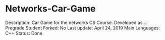 # Networks-Car-Game

Description: Car Game for the networks CS Course.
Developed as...: Pregrade Student
Forked: No
Last update: April 24, 2019
Main Languages: C++
Status: Done